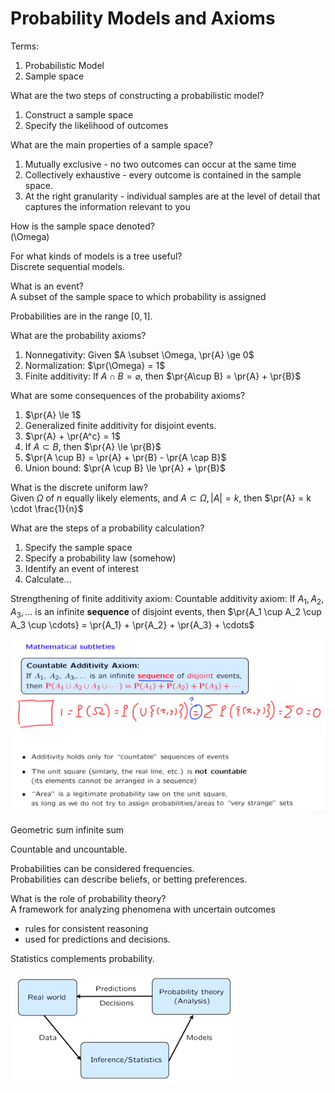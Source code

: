 # Probability Models and Axioms
<!-- not deleted on drive -->
$\newcommand{\pr}[1]{\mathbf{P}\!\left(#1\right)}$

Terms:  
1. Probabilistic Model
2. Sample space

What are the two steps of constructing a probabilistic model?
1. Construct a sample space
2. Specify the likelihood of outcomes

What are the main properties of a sample space?
1. Mutually exclusive - no two outcomes can occur at the same time
2. Collectively exhaustive - every outcome is contained in the sample space.
3. At the right granularity - individual samples are at the level of detail that captures the information relevant to you

How is the sample space denoted?  
\(\Omega\)

For what kinds of models is a tree useful?  
Discrete sequential models.

What is an event?  
A subset of the sample space to which probability is assigned

Probabilities are in the range $[0, 1]$.

What are the probability axioms?
1. Nonnegativity: Given $A \subset \Omega, \pr{A} \ge 0$
2. Normalization: $\pr{\Omega} = 1$
3. Finite additivity: If $A \cap B = \varnothing$, then $\pr{A\cup B} = \pr{A} + \pr{B}$

What are some consequences of the probability axioms?
1. $\pr{A} \le 1$
2. Generalized finite additivity for disjoint events.
3. $\pr{A} + \pr{A^c} = 1$
4. If $A \subset B$, then $\pr{A} \le \pr{B}$
5. $\pr{A \cup B} = \pr{A} + \pr{B} - \pr{A \cap B}$
6. Union bound: $\pr{A \cup B} \le \pr{A} + \pr{B}$

What is the discrete uniform law?  
Given $\Omega$ of $n$ equally likely elements, and $A \subset \Omega, |A| = k$, then $\pr{A} = k \cdot \frac{1}{n}$

What are the steps of a probability calculation?
1. Specify the sample space
2. Specify a probability law (somehow)
3. Identify an event of interest
4. Calculate...

Strengthening of finite additivity axiom:
Countable additivity axiom:
If $A_1, A_2, A_3, \ldots$ is an infinite **sequence** of disjoint events, then $\pr{A_1 \cup A_2 \cup A_3 \cup \cdots} = \pr{A_1} + \pr{A_2} + \pr{A_3} + \cdots$

![](unit1lec1-probability-models\1d81db0ae5a72c5fdc2e7e07ec8a156e.png)

Geometric sum
infinite sum

Countable and uncountable.

Probabilities can be considered frequencies.  
Probabilities can describe beliefs, or betting preferences.

What is the role of probability theory?  
A framework for analyzing phenomena with uncertain outcomes
* rules for consistent reasoning
* used for predictions and decisions.

Statistics complements probability.

![relationship between probability theory and statistics](unit1lec1-probability-models\3a398f9f2f46087527ee73fc99827ee3.png)

